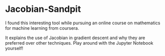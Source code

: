 # Jacobian-Sandpit
I found this interesting tool while pursuing an online course on mathematics for machine learning from coursera.

It explains the use of Jacobian in gradient descent and why they are preferred over other techniques.
Play around with the Jupyter Notebook yourself!
